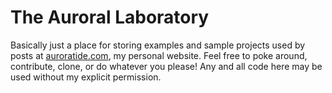 # The Auroral Laboratory

Basically just a place for storing examples and sample projects used by posts at [auroratide.com](https://auroratide.com), my personal website. Feel free to poke around, contribute, clone, or do whatever you please! Any and all code here may be used without my explicit permission.
